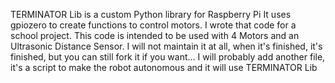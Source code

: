 TERMINATOR Lib is a custom Python library for Raspberry Pi
It uses gpiozero to create functions to control motors.
I wrote that code for a school project.
This code is intended to be used with 4 Motors and an Ultrasonic Distance Sensor.
I will not maintain it at all, when it's finished, it's finished, but you can still fork it if you want...
I will probably add another file, it's a script to make the robot autonomous and it will use TERMINATOR Lib
